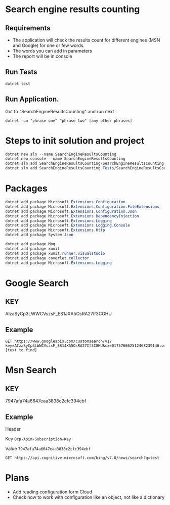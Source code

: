 # Search engine results counting

## Requirements
- The application will check the results count for different engines (MSN and Google) for one or few words.
- The words you can add in parameters 
- The report will be in console

## Run Tests
```
dotnet test 
```
## Run Application. 
Got to "SearchEngineResultsCounting" and run next
```
dotnet run "phrase one" "phrase two" [any other phrases] 
```

# Steps to init solution and project
```PowerShell
dotnet new sln --name SearchEngineResultsCounting
dotnet new console --name SearchEngineResultsCounting
dotnet sln add SearchEngineResultsCounting/SearchEngineResultsCounting.csproj
dotnet sln add SearchEngineResultsCounting.Tests/SearchEngineResultsCounting.Tests.csproj
```

# Packages 
```PowerShell
dotnet add package Microsoft.Extensions.Configuration
dotnet add package Microsoft.Extensions.Configuration.FileExtensions
dotnet add package Microsoft.Extensions.Configuration.Json
dotnet add package Microsoft.Extensions.DependencyInjection
dotnet add package Microsoft.Extensions.Logging
dotnet add package Microsoft.Extensions.Logging.Console
dotnet add package Microsoft.Extensions.Http
dotnet add package System.Json

dotnet add package Moq 
dotnet add package xunit 
dotnet add package xunit.runner.visualstudio 
dotnet add package coverlet.collector
dotnet add package Microsoft.Extensions.Logging
```

# Google Search 
## KEY 
AIzaSyCp3LWWCVszsF_ES1JXA5OsRA27If3CGHU
## Example 
```http
GET https://www.googleapis.com/customsearch/v1?key=AIzaSyCp3LWWCVszsF_ES1JXA5OsRA27If3CGHU&cx=017576662512468239146:omuauf_lfve&q=[text to find]
```

# Msn Search 
## KEY 
7947afa74a6647eaa3838c2cfc394ebf
## Example

Header

Key `Ocp-Apim-Subscription-Key` 

Value `7947afa74a6647eaa3838c2cfc394ebf`

```http
GET https://api.cognitive.microsoft.com/bing/v7.0/news/search?q=test
```

# Plans 
 - Add reading configuration form Cloud 
 - Check how to work with configuration like an object, not like a dictionary 